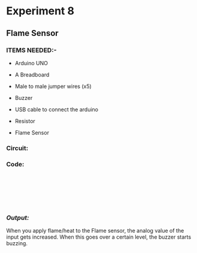 # Experiment 8

## Flame Sensor

### __ITEMS NEEDED:-__

* Arduino UNO

* A Breadboard

* Male to male jumper wires (x5)

* Buzzer

* USB cable to connect the arduino

* Resistor

* Flame Sensor

### Circuit:



### Code:

 ```







```

### _Output:_

When you apply flame/heat to the Flame sensor, the analog value of the input gets increased. When this goes over a certain level, the buzzer starts buzzing. 
<iframe width="560" height="315" src="         " title="YouTube video player" frameborder="0" allow="accelerometer; autoplay; clipboard-write; encrypted-media; gyroscope; picture-in-picture" allowfullscreen></iframe>


